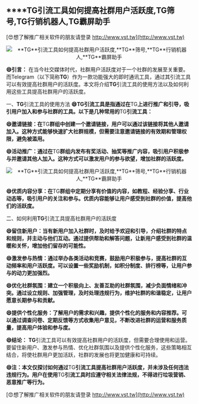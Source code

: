 ## ****TG**引流工具如何提高社群用户活跃度,**TG**筛号,**TG**行销机器人,**TG**霸屏助手**

[😍想了解推广相关软件的朋友请登录 http://www.vst.tw](http://www.vst.tw)

 <center><img src="https://vst.tw/MP4/tuiguang/png/4.png" alt="**TG**引流工具如何提高社群用户活跃度,**TG**筛号,**TG**行销机器人,**TG**霸屏助手"></center>

**😄引言：**
在当今社交媒体时代，社群用户活跃度对于一个社群的发展至关重要。而Telegram（以下简称**TG**）作为一款功能强大的即时通讯工具，通过其引流工具可以有效提高社群用户的活跃度。本文将介绍**TG**引流工具的使用方法以及如何利用这些工具提高社群用户的活跃度。

一、**TG**引流工具的使用方法
**😄**TG**引流工具是指通过在**TG**上进行推广和引导，吸引用户加入和参与社群的工具。以下是几种常用的**TG**引流工具：**

**😄邀请链接：在**TG**群组中创建一个邀请链接，用户可以通过该链接将其他人邀请加入。这种方式能够快速扩大社群规模，但需要注意邀请链接的有效期和管理权限，避免被滥用。**

**😄活动推广：通过在**TG**群组内发布有奖活动、抽奖等推广内容，吸引用户积极参与并邀请其他人加入。这种方式可以激发用户的参与欲望，增加社群的活跃度。**

 <center><img src="https://vst.tw/MP4/tuiguang/png/4.png" alt="**TG**引流工具如何提高社群用户活跃度,**TG**筛号,**TG**行销机器人,**TG**霸屏助手"></center>

**😄优质内容分享：在**TG**群组中定期分享有价值的内容，如教程、经验分享、行业动态等，吸引用户的关注和参与。优质内容能够让用户感受到社群的价值，提高他们的活跃度。**

二、如何利用**TG**引流工具提高社群用户的活跃度

**😄留住新用户：当有新用户加入社群时，及时给予欢迎和引导，介绍社群的特点和规则，并主动与他们互动。通过提供帮助和解答问题，让新用户感受到社群的温暖和关怀，增加他们留存的可能性。**

**😄激发参与热情：通过举办各类活动和竞赛，鼓励用户积极参与，提高社群的互动频率和用户活跃度。可以设置一些奖励机制，如积分制度、排行榜等，让用户参与的动力更加强烈。**

**😄优化社群氛围：建立一个积极向上、友善互助的社群氛围，减少负面情绪和冲突。通过设立规则、加强管理，及时处理违规行为，维护社群的和谐稳定，让用户愿意长期参与和贡献。**

**😄提供个性化服务：了解用户的需求和兴趣，提供个性化的服务和内容推荐。可以通过调查问卷、定期反馈等方式收集用户意见，不断改进社群的运营和服务质量，提高用户体验和参与度。**

**😄结论：**
**TG**引流工具可以有效提高社群用户的活跃度，但需要合理使用和运营。要留住新用户、激发参与热情、优化社群氛围以及提供个性化服务，这些策略相互结合，将使社群用户更加活跃，社群的发展也将更加健康和可持续。

**😄注：本文仅探讨如何通过**TG**引流工具提高社群用户活跃度，并未涉及任何违法违规行为。用户在使用**TG**引流工具时应遵守相关法律法规，不得进行垃圾营销、恶意推广等行为。**

[😍想了解推广相关软件的朋友请登录 http://www.vst.tw](http://www.vst.tw)



